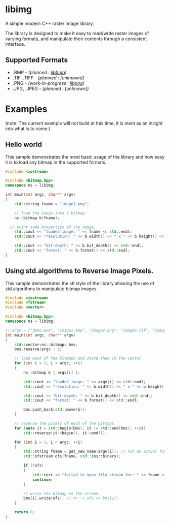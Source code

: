 libimg
======

A simple modern C++ raster image library.

The library is designed to make it easy to read/write raster images of varying formats, and manipulate their contents through a consistent interface.

## Supported Formats
* .BMP - *(planned : [libbmp](http://code.google.com/p/libbmp/))*
* .TIF, .TIFF - *(planned : [unknown])*
* .PNG - *(work-in-progress : [libpng](http://www.libpng.org/pub/png/libpng.html))*
* .JPG, .JPEG - *(planned : [unknown])*


Examples
=======
(note: The current example will not build at this time, it is ment as an insight into what is to come.)

## Hello world
This sample demonstrates the most basic usage of the library and how easy it is to load any bitmap in the supported formats.
```C++
#include <iostream>

#include <bitmap.hpp>
namespace ns = libimg;

int main(int argc, char** argv)
{
	std::string fname = "image1.png";

	// load the image into a bitmap.
	ns::bitmap b(fname);

  // print some properties of the image.
	std::cout << "loaded image: " << fname << std::endl;
	std::cout << "resolution: " << b.width() << " x " << b.height() << std::endl;

	std::cout << "bit-depth: " << b.bit_depth() << std::endl;
	std::cout << "format: " << b.format() << std::endl;
}
```

## Using std.algorithms to Reverse Image Pixels.
This sample demonstrates the stl style of the library allowing the use of std.algorithms to manipulate bitmap images.
```c++
#include <iostream>
#include <fstream>
#include <vector>

#include <bitmap.hpp>
namespace ns = libimg;

// argv = ["demo.exe", "image1.bmp", "image2.png", "image3.tif", "image4.jpg"]
int main(int argc, char** argv)
{
	std::vector<ns::bitmap> bms;
	bms.reserve(argc - 1);

	// load each of the bitmaps and store them in the vector.
	for (int i = 1; i < argc; ++i)
	{
		ns::bitmap b { argv[i] };

		std::cout << "loaded image: " << argv[i] << std::endl;
		std::cout << "resolution: " << b.width() << " x " << b.height() << std::endl;

		std::cout << "bit-depth: " << b.bit_depth() << std::endl;
		std::cout << "format: " << b.format() << std::endl;

		bms.push_back(std::move(b));
	}

	// reverse the pixels of each of the bitmaps
	for (auto it = std::begin(bms); it != std::end(bms); ++it)
		std::reverse(it->begin(), it->end());

	for (int i = 1; i < argc; ++i)
	{
		std::string fname = get_new_name(argv[i]); // not an actual function.
		std::ofstream ofs(fname, std::ios::binary);

		if (!ofs)
		{
			std::cerr << "failed to open file stream for: " << fname << std::endl;
			continue;
		}

		// write the bitmap to the stream.
		bms[i].write(ofs); // or -> ofs << bms[i];
	}

	return 0;
}
```
